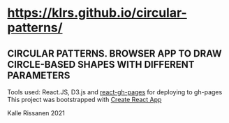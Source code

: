 # https://klrs.github.io/circular-patterns/

## CIRCULAR PATTERNS. BROWSER APP TO DRAW CIRCLE-BASED SHAPES WITH DIFFERENT PARAMETERS

Tools used: React.JS, D3.js and [react-gh-pages](https://github.com/gitname/react-gh-pages) for deploying to gh-pages
This project was bootstrapped with [Create React App](https://github.com/facebook/create-react-app)

Kalle Rissanen 2021
